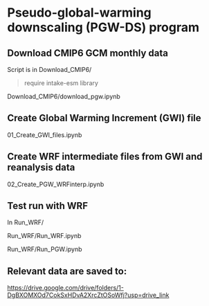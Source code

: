 # Pseudo-global-warming downscaling (PGW-DS) program


## Download CMIP6 GCM monthly data
Script is in Download_CMIP6/

 > require intake-esm library

Download_CMIP6/download_pgw.ipynb

## Create Global Warming Increment (GWI) file

01_Create_GWI_files.ipynb

## Create WRF intermediate files from GWI and reanalysis data 

02_Create_PGW_WRFinterp.ipynb

## Test run with WRF

In Run_WRF/

Run_WRF/Run_WRF.ipynb

Run_WRF/Run_PGW.ipynb

## Relevant data are saved to:

https://drive.google.com/drive/folders/1-DgBXOMXOd7CokSxHDvA2XrcZtOSoWfj?usp=drive_link

